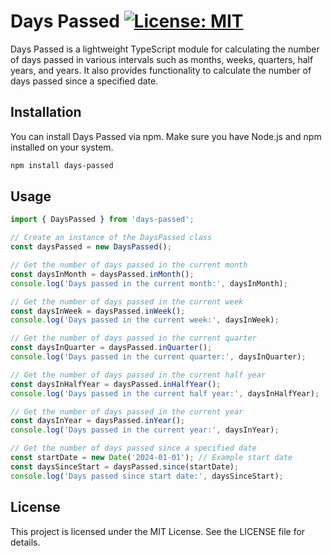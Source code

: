 # Days Passed [![License: MIT](https://img.shields.io/badge/License-MIT-yellow.svg)](https://opensource.org/licenses/MIT)

Days Passed is a lightweight TypeScript module for calculating the number of days passed in various intervals such as months, weeks, quarters, half years, and years. It also provides functionality to calculate the number of days passed since a specified date.

## Installation

You can install Days Passed via npm. Make sure you have Node.js and npm installed on your system.

```bash
npm install days-passed
```
## Usage

```typescript
import { DaysPassed } from 'days-passed';

// Create an instance of the DaysPassed class
const daysPassed = new DaysPassed();

// Get the number of days passed in the current month
const daysInMonth = daysPassed.inMonth();
console.log('Days passed in the current month:', daysInMonth);

// Get the number of days passed in the current week
const daysInWeek = daysPassed.inWeek();
console.log('Days passed in the current week:', daysInWeek);

// Get the number of days passed in the current quarter
const daysInQuarter = daysPassed.inQuarter();
console.log('Days passed in the current quarter:', daysInQuarter);

// Get the number of days passed in the current half year
const daysInHalfYear = daysPassed.inHalfYear();
console.log('Days passed in the current half year:', daysInHalfYear);

// Get the number of days passed in the current year
const daysInYear = daysPassed.inYear();
console.log('Days passed in the current year:', daysInYear);

// Get the number of days passed since a specified date
const startDate = new Date('2024-01-01'); // Example start date
const daysSinceStart = daysPassed.since(startDate);
console.log('Days passed since start date:', daysSinceStart);
```

## License
This project is licensed under the MIT License. See the LICENSE file for details.